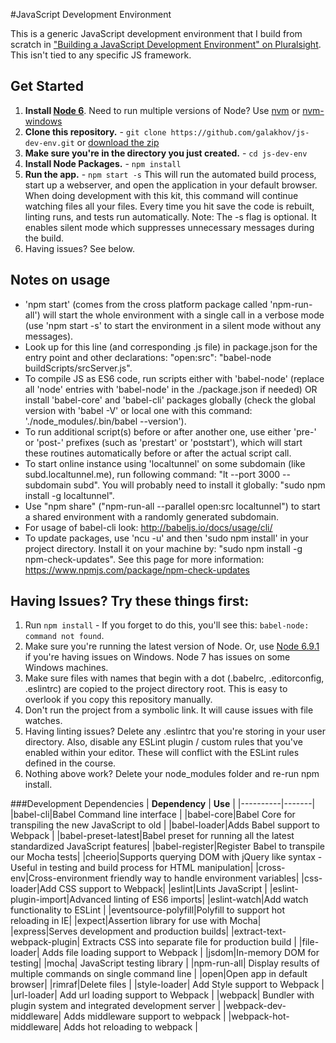 #JavaScript Development Environment

This is a generic JavaScript development environment that I build from scratch in ["Building a JavaScript Development Environment" on Pluralsight](https://app.pluralsight.com/library/courses/javascript-development-environment/table-of-contents). This isn't tied to any specific JS framework.

## Get Started
1. **Install [Node 6](https://nodejs.org)**. Need to run multiple versions of Node? Use [nvm](https://github.com/creationix/nvm) or [nvm-windows](https://github.com/coreybutler/nvm-windows)
2. **Clone this repository.** - `git clone https://github.com/galakhov/js-dev-env.git` or [download the zip](https://github.com/galakhov/js-dev-env/archive/master.zip)
3. **Make sure you're in the directory you just created.** - `cd js-dev-env`
4. **Install Node Packages.** - `npm install`
5. **Run the app.** - `npm start -s`
This will run the automated build process, start up a webserver, and open the application in your default browser. When doing development with this kit, this command will continue watching files all your files. Every time you hit save the code is rebuilt, linting runs, and tests run automatically. Note: The -s flag is optional. It enables silent mode which suppresses unnecessary messages during the build.
6. Having issues? See below.

## Notes on usage
- 'npm start' (comes from the cross platform package called 'npm-run-all') will start the whole environment with a single call in a verbose mode (use 'npm start -s' to start the environment in a silent mode without any messages).
- Look up for this line (and corresponding .js file) in package.json for the entry point and other declarations: "open:src": "babel-node buildScripts/srcServer.js".
- To compile JS as ES6 code, run scripts either with 'babel-node' (replace all 'node' entries with 'babel-node' in the ./package.json if needed) OR install 'babel-core' and 'babel-cli' packages globally (check the global version with 'babel -V' or local one with this command: './node_modules/.bin/babel --version').
- To run additional script(s) before or after another one, use either 'pre-' or 'post-' prefixes (such as 'prestart' or 'poststart'), which will start these routines automatically before or after the actual script call.
- To start online instance using 'localtunnel' on some subdomain (like subd.localtunnel.me), run following command: "lt --port 3000 --subdomain subd". You will probably need to install it globally: "sudo npm install -g localtunnel".
- Use "npm share" ("npm-run-all --parallel open:src localtunnel") to start a shared environment with a randomly generated subdomain.
- For usage of babel-cli look: http://babeljs.io/docs/usage/cli/
- To update packages, use 'ncu -u' and then 'sudo npm install' in your project directory. Install it on your machine by: "sudo npm install -g npm-check-updates". See this page for more information: https://www.npmjs.com/package/npm-check-updates


## Having Issues? Try these things first:
1. Run `npm install` - If you forget to do this, you'll see this: `babel-node: command not found`.
2. Make sure you're running the latest version of Node. Or, use [Node 6.9.1](https://nodejs.org/en/download/releases/) if you're having issues on Windows. Node 7 has issues on some Windows machines.
3. Make sure files with names that begin with a dot (.babelrc, .editorconfig, .eslintrc) are copied to the project directory root. This is easy to overlook if you copy this repository manually.
4. Don't run the project from a symbolic link. It will cause issues with file watches.
5. Having linting issues? Delete any .eslintrc that you're storing in your user directory. Also, disable any ESLint plugin / custom rules that you've enabled within your editor. These will conflict with the ESLint rules defined in the course.
6. Nothing above work? Delete your node_modules folder and re-run npm install.

###Development Dependencies
| **Dependency** | **Use** |
|----------|-------|
|babel-cli|Babel Command line interface |
|babel-core|Babel Core for transpiling the new JavaScript to old |
|babel-loader|Adds Babel support to Webpack |
|babel-preset-latest|Babel preset for running all the latest standardized JavaScript features|
|babel-register|Register Babel to transpile our Mocha tests|
|cheerio|Supports querying DOM with jQuery like syntax - Useful in testing and build process for HTML manipulation|
|cross-env|Cross-environment friendly way to handle environment variables|
|css-loader|Add CSS support to Webpack|
|eslint|Lints JavaScript |
|eslint-plugin-import|Advanced linting of ES6 imports|
|eslint-watch|Add watch functionality to ESLint |
|eventsource-polyfill|Polyfill to support hot reloading in IE|
|expect|Assertion library for use with Mocha|
|express|Serves development and production builds|
|extract-text-webpack-plugin| Extracts CSS into separate file for production build |
|file-loader| Adds file loading support to Webpack |
|jsdom|In-memory DOM for testing|
|mocha| JavaScript testing library |
|npm-run-all| Display results of multiple commands on single command line |
|open|Open app in default browser|
|rimraf|Delete files |
|style-loader| Add Style support to Webpack |
|url-loader| Add url loading support to Webpack |
|webpack| Bundler with plugin system and integrated development server |
|webpack-dev-middleware| Adds middleware support to webpack |
|webpack-hot-middleware| Adds hot reloading to webpack |
